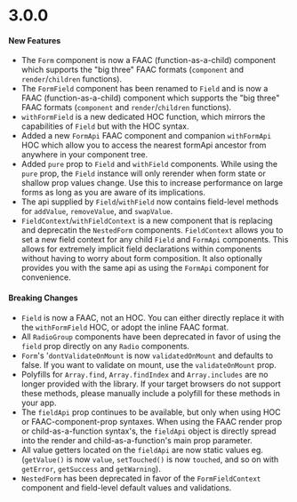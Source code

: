 # 3.0.0
#### New Features
- The `Form` component is now a FAAC (function-as-a-child) component which supports the "big three" FAAC formats (`component` and `render`/`children` functions).
- The `FormField` component has been renamed to `Field` and is now a FAAC (function-as-a-child) component which supports the "big three" FAAC formats (`component` and `render`/`children` functions).
- `withFormField` is a new dedicated HOC function, which mirrors the capabilities of `Field` but with the HOC syntax.
- Added a new `FormApi` FAAC component and companion `withFormApi` HOC which allow you to access the nearest formApi ancestor from anywhere in your component tree.
- Added `pure` prop to `Field` and `withField` components. While using the `pure` prop, the `Field` instance will only rerender when form state or shallow prop values change. Use this to increase performance on large forms as long as you are aware of its implications.
- The api supplied by `Field`/`withField` now contains field-level methods for `addValue`, `removeValue`, and `swapValue`.
- `FieldContext`/`withFieldContext` is a new component that is replacing and deprecatin the `NestedForm` components. `FieldContext` allows you to set a new field context for any child `Field` and `FormApi` components. This allows for extremely implicit field declarations within components without having to worry about form composition. It also optionally provides you with the same api as using the `FormApi` component for convenience.
#### Breaking Changes
- `Field` is now a FAAC, not an HOC. You can either directly replace it with the `withFormField` HOC, or adopt the inline FAAC format.
- All `RadioGroup` components have been deprecated in favor of using the `field` prop directly on any `Radio` components.
- `Form`'s '`dontValidateOnMount` is now `validatedOnMount` and defaults to false. If you want to validate on mount, use the `validateOnMount` prop.
- Polyfills for `Array.find`, `Array.findIndex` and `Array.includes` are no longer provided with the library. If your target browsers do not support these methods, please manually include a polyfill for these methods in your app.
- The `fieldApi` prop continues to be available, but only when using HOC or FAAC-component-prop syntaxes. When using the FAAC render prop or child-as-a-function syntax's, the `fieldApi` object is directly spread into the render and child-as-a-function's main prop parameter.
- All value getters located on the `fieldApi` are now static values eg. (`getValue()` is now `value`, `setTouched()` is now `touched`, and so on with `getError`, `getSuccess` and `getWarning`).
- `NestedForm` has been deprecated in favor of the `FormFieldContext` component and field-level default values and validations.
